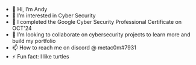 - 👋 Hi, I’m Andy
- 👀 I’m interested in Cyber Security
- 🌱 I completed the Google Cyber Security Professional Certificate on OCT'24
- 💞️ I’m looking to collaborate on cybersecurity projects to learn more and build my portfolio
- 📫 How to reach me on discord @ metac0m#7931
- ⚡ Fun fact: I like turtles 

<!---
metac0m5/metac0m5 is a ✨ special ✨ repository because its `README.md` (this file) appears on your GitHub profile.
You can click the Preview link to take a look at your changes.
--->
